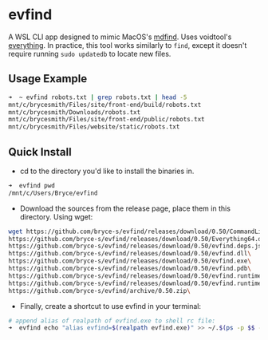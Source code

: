 # evfind

A WSL CLI app designed to mimic MacOS's [mdfind](https://ss64.com/osx/mdfind.html). Uses voidtool's [everything](https://www.voidtools.com/). In practice, this tool works similarly to `find`, except it doesn't require running `sudo updatedb` to locate new files.


## Usage Example
```zsh
➜  ~ evfind robots.txt | grep robots.txt | head -5
mnt/c/brycesmith/Files/site/front-end/build/robots.txt
mnt/c/brycesmith/Downloads/robots.txt
mnt/c/brycesmith/Files/site/front-end/public/robots.txt
mnt/c/brycesmith/Files/website/static/robots.txt
```

## Quick Install

- cd to the directory you'd like to install the binaries in.
```zsh
➜  evfind pwd
/mnt/c/Users/Bryce/evfind
```

- Download the sources from the release page, place them in this directory. Using wget:
```zsh
wget https://github.com/bryce-s/evfind/releases/download/0.50/CommandLine.dll\
https://github.com/bryce-s/evfind/releases/download/0.50/Everything64.dll\
https://github.com/bryce-s/evfind/releases/download/0.50/evfind.deps.json\
https://github.com/bryce-s/evfind/releases/download/0.50/evfind.dll\
https://github.com/bryce-s/evfind/releases/download/0.50/evfind.exe\
https://github.com/bryce-s/evfind/releases/download/0.50/evfind.pdb\
https://github.com/bryce-s/evfind/releases/download/0.50/evfind.runtimeconfig.dev.json\
https://github.com/bryce-s/evfind/releases/download/0.50/evfind.runtimeconfig.json\
https://github.com/bryce-s/evfind/archive/0.50.zip\
```
- Finally, create a shortcut to use evfind in your terminal:
 ```zsh
 # append alias of realpath of evfind.exe to shell rc file:
 ➜  evfind echo "alias evfind=$(realpath evfind.exe)" >> ~/.$(ps -p $$ -oargs=)rc
 ```

